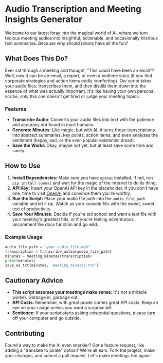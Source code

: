# Audio Transcription and Meeting Insights Generator

Welcome to our latest foray into the magical world of AI, where we turn tedious meeting audios into insightful, actionable, and occasionally hilarious text summaries. Because why should robots have all the fun?

## What Does This Do?

Ever sat through a meeting and thought, "This could have been an email"? Well, now it can be an email, a report, or even a bedtime story (if you find corporate strategies and action items oddly comforting). Our script takes your audio files, transcribes them, and then distills them down into the essence of what was actually important. It's like having your own personal scribe, only this one doesn't get tired or judge your meeting topics.

### Features

- **Transcribe Audio:** Converts your audio files into text with the patience and accuracy not found in most humans.
- **Generate Minutes:** Like magic, but with AI, it turns those transcriptions into abstract summaries, key points, action items, and even analyzes the sentiment (happy, sad, or the ever-popular existential dread).
- **Save the World:** Okay, maybe not yet, but at least save some time and sanity.

## How to Use

1. **Install Dependencies:** Make sure you have `openai` installed. If not, run `pip install openai` and wait for the magic of the internet to do its thing.
2. **API Key:** Insert your OpenAI API key in the placeholder. If you don't have one, time to visit [OpenAI](https://openai.com/api/) and convince them you're worthy.
3. **Run the Script:** Place your audio file path into the `audio_file_path` variable and let it rip. Watch as your console fills with the sweet, sweet text of productivity.
4. **Save Your Minutes:** Decide if you're old school and want a text file with your meeting's greatest hits, or if you're feeling adventurous, uncomment the docx function and go wild.

### Example Usage

```python
audio_file_path = "your_audio_file.mp3"
transcription = transcribe_audio(audio_file_path)
minutes = meeting_minutes(transcription)
print(minutes)
save_as_txt(minutes, 'meeting_minutes.txt')
```

## Cautionary Advice

- **This script assumes your meetings make sense:** It's not a miracle worker. Garbage in, garbage out.
- **API Costs:** Remember, with great power comes great API costs. Keep an eye on your usage unless you want a surprise bill.
- **Sentience:** If your script starts asking existential questions, please turn off your computer and go outside.

## Contributing

Found a way to make the AI even snarkier? Got a feature request, like adding a "translate to pirate" option? We're all ears. Fork the project, make your changes, and submit a pull request. Let's make meetings fun again!
